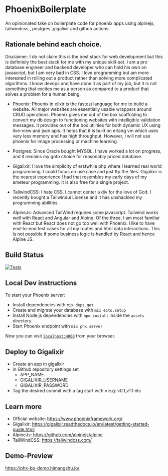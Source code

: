# PhoenixBoilerplate
An opinionated take on boilerplate code for phoenix apps using alpinejs, tailwindcss , postgres ,gigalixir and github actions. 

## Rationale behind each choice. 

Disclaimer: I do not claim this is the best stack for web development but this is definitely the best stack for me
with my unique skill-set. I am a pro database engineer and backend developer who can hold his own on javascript, but I am very
bad in CSS. I love programming but am more interested in rolling out a product rather than solving more complicated algorithms.
I know devops and have done it as part of my job, but it is not something that excites me as a person as compared to a product that 
solves a problem for a human being. 

* Phoenix: Phoenix in elixir is the fastest language for me to build a website. All major websites are essentially usable wrappers around CRUD
operations. Phoenix gives me out of the box scaffolding to convert my db design to functioning websites with intelligible validation messages.
It provides out of the box utilities for both dynamic UX using live-view and json apis. It helps that it is built on erlang vm which uses very less
memory and has high throughput. However, I will not use phoenix for image processing or machine learning. 

* Postgres: Since Oracle bought MYSQL, I have worked a lot on progress, and it remains my goto choice for reasonably priced database. 

* Gigalixir: I love the simplicity of erstwhile php where I learned real world programming. I could focus on use case and just ftp the files. 
Gigalixir is the nearest experience I had that resembles my early days of my ameteur programming. It is also free for a single project.

* TailwindCSS: I hate CSS. I cannot center a div for the love of God. I recently bought a Tailwindui License and it has unshackled my programming abilities.

* AlpineJs: Advanced TailWind requires some javascript. Tailwind works well with React and Angular and Alpine. Of the three, I am most familiar with React but
React does not go too well with Phoenix. I like to have end-to-end test cases for all my routes and html data interactions. This is not possible if some business
  logic is handled by React and hence Alpine JS.

## Build Status
[![Tests](https://github.com/himangshuj/phoenix-boilerplate/actions/workflows/test.yml/badge.svg?branch=main)](https://github.com/himangshuj/phoenix-boilerplate/actions/workflows/test.yml)

## Local Dev instructions 

To start your Phoenix server:

  * Install dependencies with `mix deps.get`
  * Create and migrate your database with `mix ecto.setup`
  * Install Node.js dependencies with `npm install` inside the `assets` directory
  * Start Phoenix endpoint with `mix phx.server`

Now you can visit [`localhost:4000`](http://localhost:4000) from your browser.

## Deploy to Gigalixir
* Create an app in gigalixir
* in Github repository settings set
    * APP_NAME
    * GIGALIXIR_USERNAME
    * GIGALIXIR_PASSWORD
* Tag the desired commit with a tag start with v e.g: v0.1,v1.1 etc  
    
## Learn more

  * Official website: https://www.phoenixframework.org/
  * Gigalixir: https://gigalixir.readthedocs.io/en/latest/getting-started-guide.html
  * AlpineJs: https://github.com/alpinejs/alpine
  * TailWindCSS: https://tailwindcss.com/

## Demo-Preview
https://phx-bp-demo.himangshu.io/

